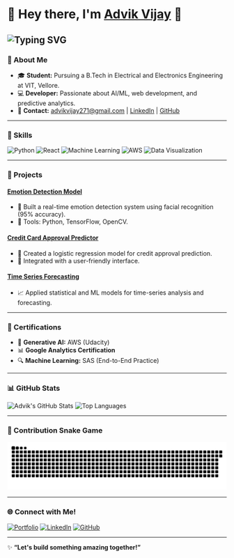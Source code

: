 # 💫 Hey there, I'm [Advik Vijay](https://yourwebsite.com/) 👋 

![Typing SVG](https://readme-typing-svg.demolab.com?font=Fira+Code&size=22&pause=1000&color=38C2FF&width=435&lines=Developer+%7C+Learner+%7C+Student;Passionate+About+AI%2FML+%26+Web!;Welcome+to+My+GitHub+Profile!)
---

### 📖 About Me
- 🎓 **Student:** Pursuing a B.Tech in Electrical and Electronics Engineering at VIT, Vellore.
- 💻 **Developer:** Passionate about AI/ML, web development, and predictive analytics.
- 📧 **Contact:** [advikvijay271@gmail.com](mailto:advikvijay271@gmail.com) | [LinkedIn](https://www.linkedin.com/in/advik-vijay-929090267/) | [GitHub](https://github.com/AdvikVijay)

---

### 🔧 Skills
![Python](https://img.shields.io/badge/-Python-3776AB?style=flat-square&logo=Python&logoColor=white)
![React](https://img.shields.io/badge/-ReactJS-61DAFB?style=flat-square&logo=React&logoColor=white)
![Machine Learning](https://img.shields.io/badge/-Machine%20Learning-102230?style=flat-square&logo=TensorFlow&logoColor=FF6F00)
![AWS](https://img.shields.io/badge/-AWS-FF9900?style=flat-square&logo=Amazon-AWS&logoColor=white)
![Data Visualization](https://img.shields.io/badge/-Data%20Visualization-6DB33F?style=flat-square&logo=Tableau&logoColor=white)

---

### 🚀 Projects
#### [Emotion Detection Model](https://github.com/AdvikVijay/Emotion-Detection)
- 🤖 Built a real-time emotion detection system using facial recognition (95% accuracy).
- 🔧 Tools: Python, TensorFlow, OpenCV.

#### [Credit Card Approval Predictor](https://github.com/AdvikVijay/Credit-Approval)
- 🧮 Created a logistic regression model for credit approval prediction.
- 🚀 Integrated with a user-friendly interface.

#### [Time Series Forecasting](https://github.com/AdvikVijay/Time-Series-Forecasting)
- 📈 Applied statistical and ML models for time-series analysis and forecasting.

---

### 🌟 Certifications
- 🏅 **Generative AI:** AWS (Udacity)
- 📊 **Google Analytics Certification**
- 🔍 **Machine Learning:** SAS (End-to-End Practice)

---

### 📊 GitHub Stats
![Advik's GitHub Stats](https://github-readme-stats.vercel.app/api?username=AdvikVijay&show_icons=true&theme=radical)
![Top Languages](https://github-readme-stats.vercel.app/api/top-langs/?username=AdvikVijay&layout=compact&theme=radical)

---

### 🐍 Contribution Snake Game
![GitHub Snake Animation](https://github.com/AdvikVijay/AdvikVijay/raw/output/github-snake.svg)

---

### 🌐 Connect with Me!
[![Portfolio](https://img.shields.io/badge/Portfolio-Visit-blue?style=flat-square&logo=Google-Chrome&logoColor=white)](https://yourwebsite.com/)
[![LinkedIn](https://img.shields.io/badge/-LinkedIn-0077B5?style=flat-square&logo=LinkedIn&logoColor=white)](https://www.linkedin.com/in/advik-vijay-929090267/)
[![GitHub](https://img.shields.io/badge/-GitHub-181717?style=flat-square&logo=GitHub&logoColor=white)](https://github.com/AdvikVijay)

---

✨ **“Let's build something amazing together!”**
